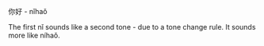 
你好 - nǐhaǒ

The first nǐ sounds like a second tone - due to a tone change rule. It sounds more like níhaǒ.